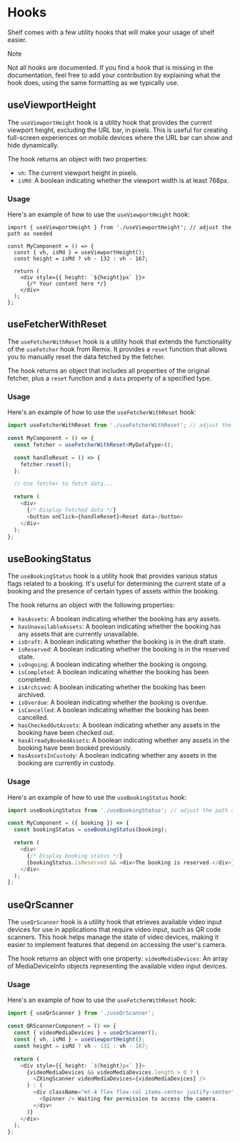 # Hooks

Shelf comes with a few utility hooks that will make your usage of shelf easier.

> [!NOTE]
> Not all hooks are documented. If you find a hook that is missing in the documentation, feel free to add your contribution by explaining what the hook does, using the same formatting as we typically use.

## useViewportHeight

The `useViewportHeight` hook is a utility hook that provides the current viewport height, excluding the URL bar, in pixels. This is useful for creating full-screen experiences on mobile devices where the URL bar can show and hide dynamically.

The hook returns an object with two properties:

- `vh`: The current viewport height in pixels.
- `isMd`: A boolean indicating whether the viewport width is at least 768px.

### Usage

Here's an example of how to use the `useViewportHeight` hook:

```typescriptreact
import { useViewportHeight } from './useViewportHeight'; // adjust the path as needed

const MyComponent = () => {
  const { vh, isMd } = useViewportHeight();
  const height = isMd ? vh - 132 : vh - 167;

  return (
    <div style={{ height: `${height}px` }}>
      {/* Your content here */}
    </div>
  );
};
```

## useFetcherWithReset

The `useFetcherWithReset` hook is a utility hook that extends the functionality of the `useFetcher` hook from Remix. It provides a `reset` function that allows you to manually reset the data fetched by the fetcher.

The hook returns an object that includes all properties of the original fetcher, plus a `reset` function and a `data` property of a specified type.

### Usage

Here's an example of how to use the `useFetcherWithReset` hook:

```typescript
import useFetcherWithReset from './useFetcherWithReset'; // adjust the path as needed

const MyComponent = () => {
  const fetcher = useFetcherWithReset<MyDataType>();

  const handleReset = () => {
    fetcher.reset();
  };

  // Use fetcher to fetch data...

  return (
    <div>
      {/* Display fetched data */}
      <button onClick={handleReset}>Reset data</button>
    </div>
  );
};
```

## useBookingStatus

The `useBookingStatus` hook is a utility hook that provides various status flags related to a booking. It's useful for determining the current state of a booking and the presence of certain types of assets within the booking.

The hook returns an object with the following properties:

- `hasAssets`: A boolean indicating whether the booking has any assets.
- `hasUnavailableAssets`: A boolean indicating whether the booking has any assets that are currently unavailable.
- `isDraft`: A boolean indicating whether the booking is in the draft state.
- `isReserved`: A boolean indicating whether the booking is in the reserved state.
- `isOngoing`: A boolean indicating whether the booking is ongoing.
- `isCompleted`: A boolean indicating whether the booking has been completed.
- `isArchived`: A boolean indicating whether the booking has been archived.
- `isOverdue`: A boolean indicating whether the booking is overdue.
- `isCancelled`: A boolean indicating whether the booking has been cancelled.
- `hasCheckedOutAssets`: A boolean indicating whether any assets in the booking have been checked out.
- `hasAlreadyBookedAssets`: A boolean indicating whether any assets in the booking have been booked previously.
- `hasAssetsInCustody`: A boolean indicating whether any assets in the booking are currently in custody.

### Usage

Here's an example of how to use the `useBookingStatus` hook:

```typescript
import useBookingStatus from './useBookingStatus'; // adjust the path as needed

const MyComponent = ({ booking }) => {
  const bookingStatus = useBookingStatus(booking);

  return (
    <div>
      {/* Display booking status */}
      {bookingStatus.isReserved && <div>The booking is reserved.</div>}
    </div>
  );
};
```

## useQrScanner
The `useQrScanner` hook is a utility hook that etrieves available video input devices for use in applications that require video input, such as QR code scanners. This hook helps manage the state of video devices, making it easier to implement features that depend on accessing the user's camera.

The hook returns an object with one property:
`videoMediaDevices`: An array of MediaDeviceInfo objects representing the available video input devices.

### Usage

Here's an example of how to use the `useFetcherWithReset` hook:

```typescript
import { useQrScanner } from './useQrScanner';

const QRScannerComponent = () => {
  const { videoMediaDevices } = useQrScanner();
  const { vh, isMd } = useViewportHeight();
  const height = isMd ? vh - 132 : vh - 167;

  return (
    <div style={{ height: `${height}px` }}>
      {videoMediaDevices && videoMediaDevices.length > 0 ? (
        <ZXingScanner videoMediaDevices={videoMediaDevices} />
      ) : (
        <div className="mt-4 flex flex-col items-center justify-center">
          <Spinner /> Waiting for permission to access the camera.
        </div>
      )}
    </div>
  );
};
```


